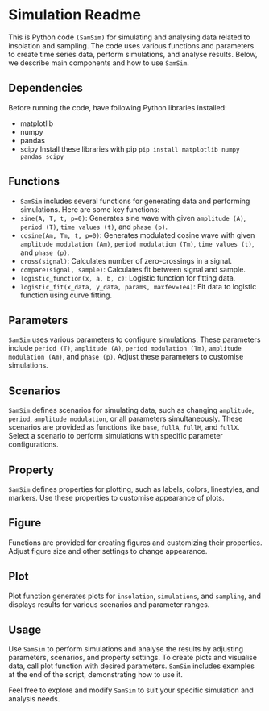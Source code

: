 # Simulation Readme

This is Python code `(SamSim)` for simulating and analysing data related to insolation and sampling. The code uses various functions and parameters to create time series data, perform simulations, and analyse results. Below, we describe main components and how to use `SamSim`.

## Dependencies

Before running the code, have following Python libraries installed:

- matplotlib
- numpy
- pandas
- scipy
Install these libraries with pip
`pip install matplotlib numpy pandas scipy`

## Functions

- `SamSim` includes several functions for generating data and performing simulations. Here are some key functions:
- `sine(A, T, t, p=0)`: Generates sine wave with given `amplitude (A)`, `period (T)`, `time values (t)`, and `phase (p)`.
- `cosine(Am, Tm, t, p=0)`: Generates modulated cosine wave with given `amplitude modulation (Am)`, `period modulation (Tm)`, `time values (t)`, and `phase (p)`.
- `cross(signal)`: Calculates number of zero-crossings in a signal.
- `compare(signal, sample)`: Calculates fit between signal and sample.
- `logistic_function(x, a, b, c)`: Logistic function for fitting data.
- `logistic_fit(x_data, y_data, params, maxfev=1e4)`: Fit data to logistic function using curve fitting.

## Parameters

`SamSim` uses various parameters to configure simulations. These parameters include `period (T)`, `amplitude (A)`, `period modulation (Tm)`, `amplitude modulation (Am)`, and `phase (p)`. Adjust these parameters to customise simulations.

## Scenarios

`SamSim` defines scenarios for simulating data, such as changing `amplitude`, `period`, `amplitude modulation`, or all parameters simultaneously. These scenarios are provided as functions like `base`, `fullA`, `fullM`, and `fullX`. Select a scenario to perform simulations with specific parameter configurations.

## Property

`SamSim` defines properties for plotting, such as labels, colors, linestyles, and markers. Use these properties to customise appearance of plots.

## Figure

Functions are provided for creating figures and customizing their properties. Adjust figure size and other settings to change appearance.

## Plot

Plot function generates plots for `insolation`, `simulations`, and `sampling`, and displays results for various scenarios and parameter ranges.

## Usage

Use `SamSim` to perform simulations and analyse the results by adjusting parameters, scenarios, and property settings. To create plots and visualise data, call plot function with desired parameters. `SamSim` includes examples at the end of the script, demonstrating how to use it.

Feel free to explore and modify `SamSim` to suit your specific simulation and analysis needs.
